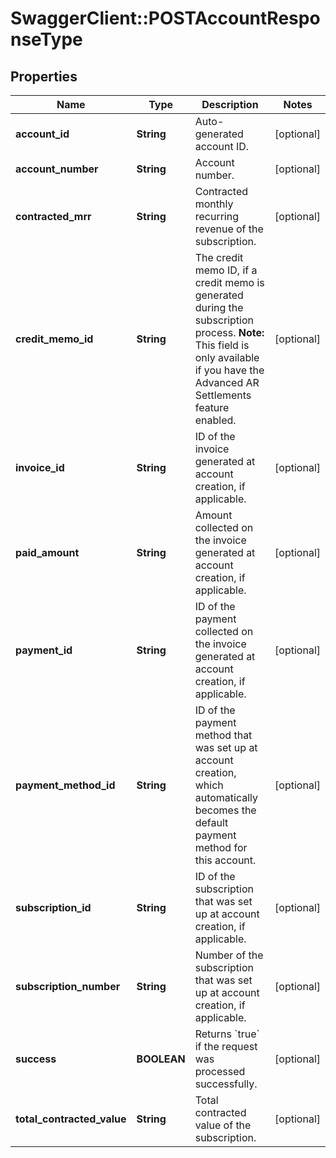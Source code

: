 # SwaggerClient::POSTAccountResponseType

## Properties
Name | Type | Description | Notes
------------ | ------------- | ------------- | -------------
**account_id** | **String** | Auto-generated account ID.  | [optional] 
**account_number** | **String** | Account number.  | [optional] 
**contracted_mrr** | **String** | Contracted monthly recurring revenue of the subscription.  | [optional] 
**credit_memo_id** | **String** | The credit memo ID, if a credit memo is generated during the subscription process.  **Note:** This field is only available if you have the Advanced AR Settlements feature enabled.  | [optional] 
**invoice_id** | **String** | ID of the invoice generated at account creation, if applicable.  | [optional] 
**paid_amount** | **String** | Amount collected on the invoice generated at account creation, if applicable.  | [optional] 
**payment_id** | **String** | ID of the payment collected on the invoice generated at account creation, if applicable.  | [optional] 
**payment_method_id** | **String** | ID of the payment method that was set up at account creation, which automatically becomes the default payment method for this account.  | [optional] 
**subscription_id** | **String** | ID of the subscription that was set up at account creation, if applicable.  | [optional] 
**subscription_number** | **String** | Number of the subscription that was set up at account creation, if applicable.  | [optional] 
**success** | **BOOLEAN** | Returns &#x60;true&#x60; if the request was processed successfully.  | [optional] 
**total_contracted_value** | **String** | Total contracted value of the subscription.  | [optional] 


